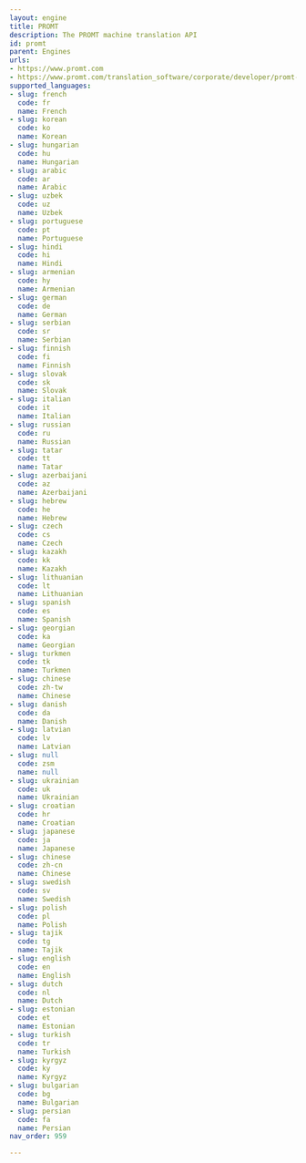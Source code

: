 ```yaml
---
layout: engine
title: PROMT
description: The PROMT machine translation API
id: promt
parent: Engines
urls:
- https://www.promt.com
- https://www.promt.com/translation_software/corporate/developer/promt-cloud-api/
supported_languages:
- slug: french
  code: fr
  name: French
- slug: korean
  code: ko
  name: Korean
- slug: hungarian
  code: hu
  name: Hungarian
- slug: arabic
  code: ar
  name: Arabic
- slug: uzbek
  code: uz
  name: Uzbek
- slug: portuguese
  code: pt
  name: Portuguese
- slug: hindi
  code: hi
  name: Hindi
- slug: armenian
  code: hy
  name: Armenian
- slug: german
  code: de
  name: German
- slug: serbian
  code: sr
  name: Serbian
- slug: finnish
  code: fi
  name: Finnish
- slug: slovak
  code: sk
  name: Slovak
- slug: italian
  code: it
  name: Italian
- slug: russian
  code: ru
  name: Russian
- slug: tatar
  code: tt
  name: Tatar
- slug: azerbaijani
  code: az
  name: Azerbaijani
- slug: hebrew
  code: he
  name: Hebrew
- slug: czech
  code: cs
  name: Czech
- slug: kazakh
  code: kk
  name: Kazakh
- slug: lithuanian
  code: lt
  name: Lithuanian
- slug: spanish
  code: es
  name: Spanish
- slug: georgian
  code: ka
  name: Georgian
- slug: turkmen
  code: tk
  name: Turkmen
- slug: chinese
  code: zh-tw
  name: Chinese
- slug: danish
  code: da
  name: Danish
- slug: latvian
  code: lv
  name: Latvian
- slug: null
  code: zsm
  name: null
- slug: ukrainian
  code: uk
  name: Ukrainian
- slug: croatian
  code: hr
  name: Croatian
- slug: japanese
  code: ja
  name: Japanese
- slug: chinese
  code: zh-cn
  name: Chinese
- slug: swedish
  code: sv
  name: Swedish
- slug: polish
  code: pl
  name: Polish
- slug: tajik
  code: tg
  name: Tajik
- slug: english
  code: en
  name: English
- slug: dutch
  code: nl
  name: Dutch
- slug: estonian
  code: et
  name: Estonian
- slug: turkish
  code: tr
  name: Turkish
- slug: kyrgyz
  code: ky
  name: Kyrgyz
- slug: bulgarian
  code: bg
  name: Bulgarian
- slug: persian
  code: fa
  name: Persian
nav_order: 959

---
```



